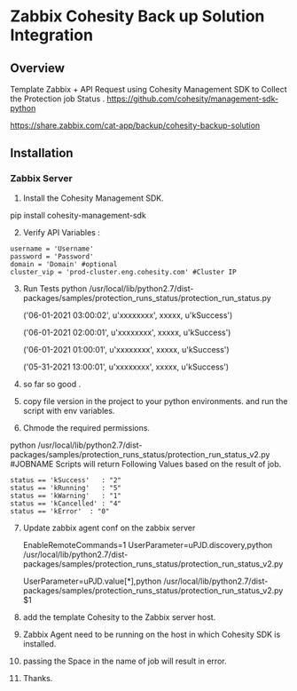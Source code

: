 # Zabbix Cohesity Back up Solution Integration
## Overview

Template Zabbix + API Request using Cohesity Management SDK to Collect the Protection job Status .
https://github.com/cohesity/management-sdk-python

https://share.zabbix.com/cat-app/backup/cohesity-backup-solution

## Installation

### Zabbix Server

 1. Install the Cohesity Management SDK.
 

pip install cohesity-management-sdk

 2. Verify API Variables :
 ```
username = 'Username'
password = 'Password'
domain = 'Domain' #optional
cluster_vip = 'prod-cluster.eng.cohesity.com' #Cluster IP
```

3. Run Tests
	python /usr/local/lib/python2.7/dist-packages/samples/protection_runs_status/protection_run_status.py
		
    ('06-01-2021 03:00:02', u'xxxxxxxx', xxxxx, u'kSuccess')

    ('06-01-2021 02:00:01', u'xxxxxxxx', xxxxx, u'kSuccess')

    ('06-01-2021 01:00:01', u'xxxxxxxx', xxxxx, u'kSuccess')

    ('05-31-2021 13:00:01', u'xxxxxxxx', xxxxx, u'kSuccess')


4. so far so good .
5. copy file version in the project to your python environments. and run the script with env variables.
6. Chmode the required permissions.

python /usr/local/lib/python2.7/dist-packages/samples/protection_runs_status/protection_run_status_v2.py #JOBNAME
Scripts will return Following Values based on the result of job.

    status == 'kSuccess'   : "2"
    status == 'kRunning'   : "5"
    status == 'kWarning'   : "1"
    status == 'kCancelled' : "4"
    status == 'kError' 	: "0" 
7. Update zabbix agent conf  on the zabbix server 

    EnableRemoteCommands=1
    UserParameter=uPJD.discovery,python /usr/local/lib/python2.7/dist-packages/samples/protection_runs_status/protection_run_status_v2.py

    UserParameter=uPJD.value[*],python /usr/local/lib/python2.7/dist-packages/samples/protection_runs_status/protection_run_status_v2.py $1

8. add the template Cohesity to the Zabbix server host.
9. Zabbix Agent need to be running on the host in which Cohesity SDK is installed.
10. passing the Space in the name of job will result in error.
11. Thanks.
